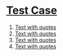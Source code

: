 # [Test Case](#test-case)

1.  [Text with quotes][1]
2.  [Text with quotes][2]
3.  [Text with quotes][3]
4.  [Text with quotes][4]

[1]: ./document.md#text-with-quotes "Text with quotes"

[2]: ./document.md#text-with-quotes-1 "Text with quotes"

[3]: ./document.md#text-with-quotes-2 "Text with quotes"

[4]: ./document.md#text-with-quotes-3 "Text with quotes"
